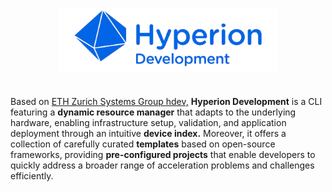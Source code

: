 <p align="center" style="margin-bottom: 5px;">
  <img src="https://github.com/oreolag/hdev/blob/main/Hyperion_Development-removebg.png" align="center" width="350">
</p>

# 
Based on [ETH Zurich Systems Group hdev,](https://github.com/fpgasystems/hdev) **Hyperion Development** is a CLI featuring a **dynamic resource manager** that adapts to the underlying hardware, enabling infrastructure setup, validation, and application deployment through an intuitive **device index.** Moreover, it offers a collection of carefully curated **templates** based on open-source frameworks, providing **pre-configured projects** that enable developers to quickly address a broader range of acceleration problems and challenges efficiently.